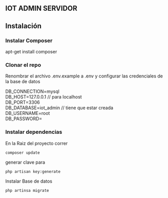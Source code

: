 <h2>IOT ADMIN SERVIDOR</h2>

<h2>Instalación</h2>

<h3>Instalar Composer</h3>

apt-get install composer

<h3>Clonar el repo</h3>

Renombrar el archivo .env.example a .env y configurar las credenciales de la base de datos

<p>DB_CONNECTION=mysql</br>
DB_HOST=127.0.0.1 // para localhost</br>
DB_PORT=3306</br>
DB_DATABASE=iot_admin // tiene que estar creada</br>
DB_USERNAME=root</br>
DB_PASSWORD=</br>
</p>
<h3>Instalar dependencias</h3>

En la Raiz del proyecto correr

<code>composer update</code>

generar clave para 

<code>php artisan key:generate</code>

Instalar Base de datos

<code>php artinsa migrate</code>
